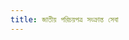 ```yaml
---
title: জাতীয় পরিচয়পত্র সংক্রান্ত সেবা
---
```

<!-- 
[documents-for-new-nid-application/](documents-for-new-nid-application/)
[nid-card-download/]()
[smart-card-status-check/]()
[nid-card-correction/]()
[nid-card-download-with-token-number/]()
[draft-voter-list/]()
[cancel-nid-correction-application/]()
[online-nid-card-verification/]()
[ec-activating-madness-nid-card/]()
[double-voter-batil/]()
[nid-card-correction-fee/]()
[voter-id-card-onusondhan/]()
[nid-notice-for-national-election/]()
[new-rules-for-passport-correction/]()
[how-to-fix-nid-account-locked-issue/]()
[how-to-solve-nid-match-found-problem/]()
[smart-nid-card-reissue/]()
[birth-certificate-check-online/]()
[old-nid-card-download/]()
[new-nid-application/]()
[epassport-status-check/]()
[smart-election-management-app/]()
[nid-card-address-change/]()
[solution-for-lost-voter-slip/]()
[lost-birth-certificate/]()
[e-passport-fees/]()
[birth-certificate-download/]()
[check-sim-registration/]()
[nid-helpline/]()
[national-identity-registration-act/]()
[new-voter-ongikarnama/]()
[nid-card-online-copy-download/]()
[fix-nid-slip-showing-wrong/]()
[services-nidw-gov-bd/]()
[how-to-get-smart-card/]()
[how-to-find-old-nid-number/]()
[new-nid-application-from-abroad/]()
[documents-for-e-passport-application/]()
[one-word-name-not-allowed-in-birth-certificate/]()
[change-nid-image-signature-easily/]()
[new-rules-nid-correction-using-birth-registration/]()
[smart-card-bitoron-date/]()
[nid-wallet/]()
[nid-server-problem-solution/]()
[lost-nid-card-download/]()
[documents-for-nid-correction/]()
[how-to-find-voter-list-with-image/]()
[voter-info-check/]()
[bdris-gov-bd/]()
[birth-registration-application/]()
[union-parishad-birth-certificate-download/]()
[e-passport-application/]()
[birth-certificate-correction-online/]()
[passport-correction/]()
[nid-server-problem-solved/]()
[update-announcement-hajj-2023/]() -->
